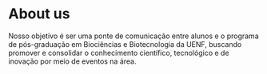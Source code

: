# About us

Nosso objetivo é ser uma ponte de comunicação entre alunos e o programa de pós-graduação em Biociências e Biotecnologia da UENF, buscando promover e consolidar o conhecimento científico, tecnológico e de inovação por meio de eventos na área.
